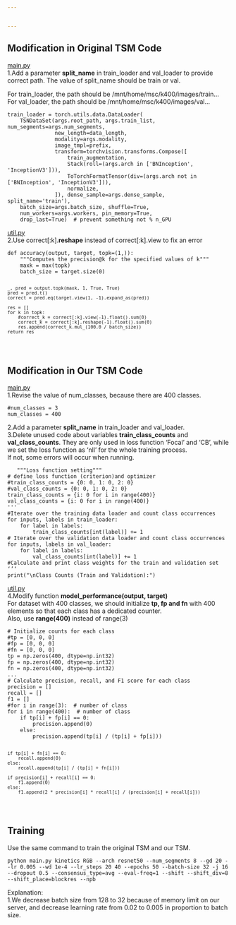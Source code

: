 ```yaml
---


---
```


<h2 id="modification-in-original-tsm-code">Modification in Original TSM Code</h2>
<p><a href="https://github.com/mit-han-lab/temporal-shift-module/blob/master/main.py">main.py</a><br>
1.Add a parameter <strong>split_name</strong> in train_loader and val_loader to provide correct path. The value of split_name should be train or val.</p>
<p>For train_loader, the path should be /mnt/home/msc/k400/images/train…<br>
For val_loader, the path should be /mnt/home/msc/k400/images/val…</p>
<pre><code>train_loader = torch.utils.data.DataLoader(
    TSNDataSet(args.root_path, args.train_list, num_segments=args.num_segments,
               new_length=data_length,
               modality=args.modality,
               image_tmpl=prefix,
               transform=torchvision.transforms.Compose([
                   train_augmentation,
                   Stack(roll=(args.arch in ['BNInception', 'InceptionV3'])),
                   ToTorchFormatTensor(div=(args.arch not in ['BNInception', 'InceptionV3'])),
                   normalize,
               ]), dense_sample=args.dense_sample, split_name='train'),
    batch_size=args.batch_size, shuffle=True,
    num_workers=args.workers, pin_memory=True,
    drop_last=True)  # prevent something not % n_GPU
</code></pre>
<p><a href="https://github.com/mit-han-lab/temporal-shift-module/blob/master/ops/utils.py">util.py</a><br>
2.Use correct[:k].<strong>reshape</strong> instead of correct[:k].view to fix an error</p>
<pre><code>def accuracy(output, target, topk=(1,)):
    """Computes the precision@k for the specified values of k"""
    maxk = max(topk)
    batch_size = target.size(0)

    _, pred = output.topk(maxk, 1, True, True)
    pred = pred.t()
    correct = pred.eq(target.view(1, -1).expand_as(pred))

    res = []
    for k in topk:
        #correct_k = correct[:k].view(-1).float().sum(0)
        correct_k = correct[:k].reshape(-1).float().sum(0)
        res.append(correct_k.mul_(100.0 / batch_size))
    return res
</code></pre>
<h2 id="modification-in-our-tsm-code">Modification in Our TSM Code</h2>
<p><a href="https://github.com/SAILTECHTEAM/Python-TSM-Training/blob/main/main.py">main.py</a><br>
1.Revise the value of num_classes, because there are 400 classes.</p>
<pre><code>#num_classes = 3 
num_classes = 400
</code></pre>
<p>2.Add a parameter <strong>split_name</strong> in train_loader and val_loader.<br>
3.Delete unused code about variables <strong>train_class_counts</strong> and <strong>val_class_counts</strong>. They are only used in loss function ‘Focal’ and ‘CB’, while we set the loss function as ‘nll’ for the whole training process.<br>
If not, some errors will occur when running.</p>
<pre><code>   """Loss function setting"""
# define loss function (criterion)and optimizer
#train_class_counts = {0: 0, 1: 0, 2: 0}
#val_class_counts = {0: 0, 1: 0, 2: 0}
train_class_counts = {i: 0 for i in range(400)}
val_class_counts = {i: 0 for i in range(400)}
'''
#Iterate over the training data loader and count class occurrences
for inputs, labels in train_loader:
    for label in labels:
        train_class_counts[int(label)] += 1
# Iterate over the validation data loader and count class occurrences
for inputs, labels in val_loader:
    for label in labels:
        val_class_counts[int(label)] += 1
#Calculate and print class weights for the train and validation set
‘’‘
print("\nClass Counts (Train and Validation):")
</code></pre>
<p><a href="https://github.com/SAILTECHTEAM/Python-TSM-Training/blob/main/ops/utils.py">util.py</a><br>
4.Modify function <strong>model_performance(output, target)</strong><br>
For dataset with 400 classes, we should initialize <strong>tp, fp and fn</strong> with 400 elements so that each class has a dedicated counter.<br>
Also, use <strong>range(400)</strong> instead of range(3)</p>
<pre><code># Initialize counts for each class
#tp = [0, 0, 0]
#fp = [0, 0, 0]
#fn = [0, 0, 0]
tp = np.zeros(400, dtype=np.int32)
fp = np.zeros(400, dtype=np.int32)
fn = np.zeros(400, dtype=np.int32)
...
# Calculate precision, recall, and F1 score for each class
precision = []
recall = []
f1 = []
#for i in range(3):  # number of class
for i in range(400):  # number of class
    if tp[i] + fp[i] == 0:
        precision.append(0)
    else:
        precision.append(tp[i] / (tp[i] + fp[i]))

    if tp[i] + fn[i] == 0:
        recall.append(0)
    else:
        recall.append(tp[i] / (tp[i] + fn[i]))

    if precision[i] + recall[i] == 0:
        f1.append(0)
    else:
        f1.append(2 * precision[i] * recall[i] / (precision[i] + recall[i]))
</code></pre>
<h2 id="training">Training</h2>
<p>Use the same command to train the original TSM and our TSM.</p>
<pre><code>python main.py kinetics RGB --arch resnet50 --num_segments 8 --gd 20 --lr 0.005 --wd 1e-4 --lr_steps 20 40 --epochs 50 --batch-size 32 -j 16 --dropout 0.5 --consensus_type=avg --eval-freq=1 --shift --shift_div=8 --shift_place=blockres --npb
</code></pre>
<p>Explanation:<br>
1.We decrease batch size from 128 to 32 because of memory limit on our server, and decrease learning rate from 0.02 to 0.005 in proportion to batch size.</p>


